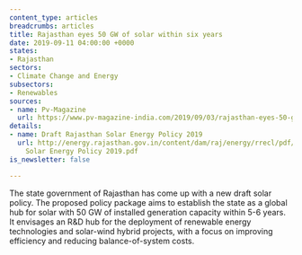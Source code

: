 ```yaml
---
content_type: articles
breadcrumbs: articles
title: Rajasthan eyes 50 GW of solar within six years
date: 2019-09-11 04:00:00 +0000
states:
- Rajasthan
sectors:
- Climate Change and Energy
subsectors:
- Renewables
sources:
- name: Pv-Magazine
  url: https://www.pv-magazine-india.com/2019/09/03/rajasthan-eyes-50-gw-solar-in-5-6-years/
details:
- name: Draft Rajasthan Solar Energy Policy 2019
  url: http://energy.rajasthan.gov.in/content/dam/raj/energy/rrecl/pdf/Home Page/Rajasthan
    Solar Energy Policy 2019.pdf
is_newsletter: false

---
```

The state government of Rajasthan has come up with a new draft solar policy. The proposed policy package aims to establish the state as a global hub for solar with 50 GW of installed generation capacity within 5-6 years. It envisages an R&D hub for the deployment of renewable energy technologies and solar-wind hybrid projects, with a focus on improving efficiency and reducing balance-of-system costs.
